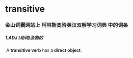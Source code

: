# transitive

### 金山词霸网站上 柯林斯高阶英汉双解学习词典 中的词条

##### 1.ADJ (动词)及物的

​	A **transitive verb** has a **direct object**.